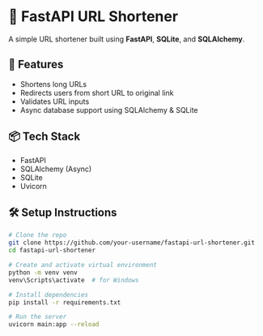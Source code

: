 # 🔗 FastAPI URL Shortener

A simple URL shortener built using **FastAPI**, **SQLite**, and **SQLAlchemy**.

## 🚀 Features
- Shortens long URLs
- Redirects users from short URL to original link
- Validates URL inputs
- Async database support using SQLAlchemy & SQLite

## 📦 Tech Stack
- FastAPI
- SQLAlchemy (Async)
- SQLite
- Uvicorn

## 🛠️ Setup Instructions

```bash
# Clone the repo
git clone https://github.com/your-username/fastapi-url-shortener.git
cd fastapi-url-shortener

# Create and activate virtual environment
python -m venv venv
venv\Scripts\activate  # for Windows

# Install dependencies
pip install -r requirements.txt

# Run the server
uvicorn main:app --reload



